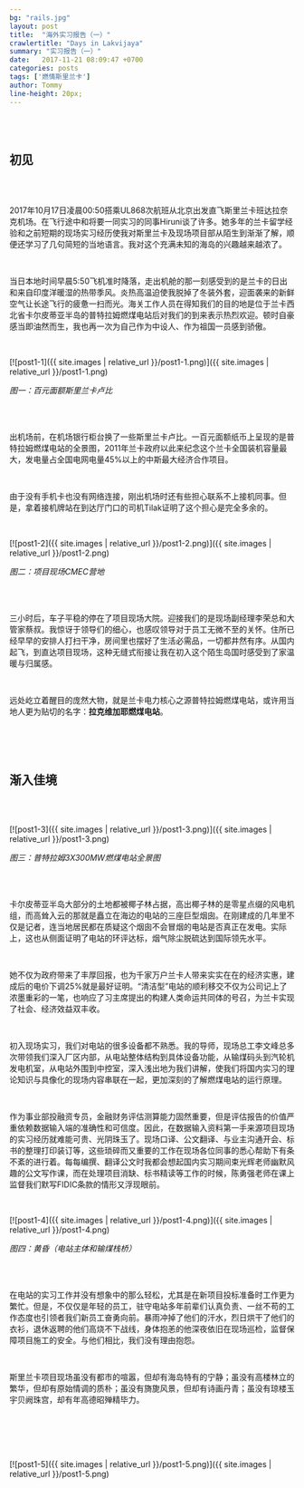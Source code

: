 ```yaml
---
bg: "rails.jpg"
layout: post
title:  "海外实习报告（一）"
crawlertitle: "Days in Lakvijaya"
summary: "实习报告（一）"
date:   2017-11-21 08:09:47 +0700
categories: posts
tags: ['燃情斯里兰卡']
author: Tommy
line-height: 20px;
---
```


<br>
<br>

## 初见

<br>
<br>

2017年10月17日凌晨00:50搭乘UL868次航班从北京出发直飞斯里兰卡班达拉奈克机场。在飞行途中和将要一同实习的同事Hiruni谈了许多。她多年的兰卡留学经验和之前短期的现场实习经历使我对斯里兰卡及现场项目部从陌生到渐渐了解，顺便还学习了几句简短的当地语言。我对这个充满未知的海岛的兴趣越来越浓了。

<br>

当日本地时间早晨5:50飞机准时降落，走出机舱的那一刻感受到的是兰卡的日出和来自印度洋暖湿的热带季风。炎热高温迫使我脱掉了冬装外套，迎面袭来的新鲜空气让长途飞行的疲惫一扫而光。海关工作人员在得知我们的目的地是位于兰卡西北省卡尔皮蒂亚半岛的普特拉姆燃煤电站后对我们的到来表示热烈欢迎。顿时自豪感当即油然而生，我也再一次为自己作为中设人、作为祖国一员感到骄傲。

<br>

[![post1-1]({{ site.images | relative_url }}/post1-1.png)]({{ site.images | relative_url }}/post1-1.png)

*图一：百元面额斯里兰卡卢比*

<br>
<br>

出机场前，在机场银行柜台换了一些斯里兰卡卢比。一百元面额纸币上呈现的是普特拉姆燃煤电站的全景图，2011年兰卡政府以此来纪念这个兰卡全国装机容量最大，发电量占全国电网电量45%以上的中斯最大经济合作项目。

<br>

由于没有手机卡也没有网络连接，刚出机场时还有些担心联系不上接机同事。但是，拿着接机牌站在到达厅门口的司机Tilak证明了这个担心是完全多余的。

<br>

[![post1-2]({{ site.images | relative_url }}/post1-2.png)]({{ site.images | relative_url }}/post1-2.png)

*图二：项目现场CMEC营地*

<br>
<br>

三小时后，车子平稳的停在了项目现场大院。迎接我们的是现场副经理李荣总和大管家蔡叔。我惊讶于领导们的细心，也感叹领导对于员工无微不至的关怀。住所已经早早的安排人打扫干净，房间里也摆好了生活必需品，一切都井然有序。从国内起飞，到直达项目现场，这种无缝式衔接让我在初入这个陌生岛国时感受到了家温暖与归属感。

<br>

远处屹立着醒目的庞然大物，就是兰卡电力核心之源普特拉姆燃煤电站，或许用当地人更为贴切的名字：**拉克维加耶燃煤电站**。

<br>
<br>
<br>

## 渐入佳境

<br>
<br>

[![post1-3]({{ site.images | relative_url }}/post1-3.png)]({{ site.images | relative_url }}/post1-3.png)

*图三：普特拉姆3X300MW燃煤电站全景图*

<br>
<br>

卡尔皮蒂亚半岛大部分的土地都被椰子林占据，高出椰子林的是零星点缀的风电机组，而高耸入云的那就是矗立在海边的电站的三座巨型烟囱。在刚建成的几年里不仅是记者，连当地居民都在质疑这个烟囱不会冒烟的电站是否真正在发电。实际上，这也从侧面证明了电站的环评达标，烟气除尘脱硫达到国际领先水平。      

<br>

她不仅为政府带来了丰厚回报，也为千家万户兰卡人带来实实在在的经济实惠，建成后的电价下调25%就是最好证明。“清洁型”电站的顺利移交不仅为公司记上了浓墨重彩的一笔，也响应了习主席提出的构建人类命运共同体的号召，为兰卡实现了社会、经济效益双丰收。

<br>

初入现场实习，我们对电站的很多设备都不熟悉。我的导师，现场总工李文峰总多次带领我们深入厂区内部，从电站整体结构到具体设备功能，从输煤码头到汽轮机发电机室，从电站外围到中控室，深入浅出地为我们讲解，使我们将国内实习的理论知识与具像化的现场内容串联在一起，更加深刻的了解燃煤电站的运行原理。

<br>

作为事业部投融资专员，金融财务评估测算能力固然重要，但是评估报告的价值严重依赖数据输入端的准确性和可信度。因此，在数据输入资料第一手来源项目现场的实习经历就难能可贵、光阴珠玉了。现场口译、公文翻译、与业主沟通开会、标书的整理打印装订等，这些琐碎而又重要的工作在现场各位同事的悉心帮助下有条不紊的进行着。每每编撰、翻译公文时我都会想起国内实习期间束光辉老师幽默风趣的公文写作课，而在处理项目消缺、标书精读等工作的时候，陈勇强老师在课上监督我们默写FIDIC条款的情形又浮现眼前。

<br>

[![post1-4]({{ site.images | relative_url }}/post1-4.png)]({{ site.images | relative_url }}/post1-4.png)

*图四：黄昏（电站主体和输煤栈桥）*

<br>
<br>

在电站的实习工作并没有想象中的那么轻松，尤其是在新项目投标准备时工作更为繁忙。但是，不仅仅是年轻的员工，驻守电站多年前辈们认真负责、一丝不苟的工作态度也引领者我们新员工奋勇向前。暴雨冲掉了他们的汗水，烈日烘干了他们的衣衫，退休返聘的他们高烧不下战线，身体抱恙的他深夜依旧在现场巡检，监督保障项目施工的安全。与他们相比，我们没有理由抱怨。

<br>

斯里兰卡项目现场虽没有都市的喧嚣，但却有海岛特有的宁静；虽没有高楼林立的繁华，但却有原始情调的质朴；虽没有旖旎风景，但却有诗画丹青；虽没有琼楼玉宇贝阙珠宫，却有年高德昭殚精毕力。

<br>
<br>
<br>
<br>


[![post1-5]({{ site.images | relative_url }}/post1-5.png)]({{ site.images | relative_url }}/post1-5.png)

